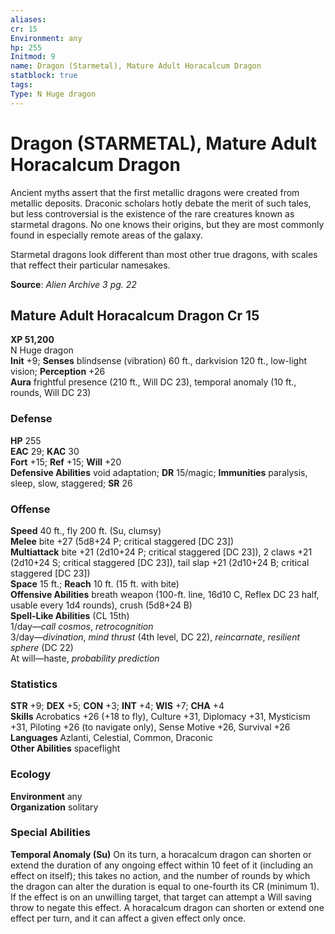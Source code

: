 ```yaml
---
aliases: 
cr: 15
Environment: any
hp: 255
Initmod: 9
name: Dragon (Starmetal), Mature Adult Horacalcum Dragon
statblock: true
tags: 
Type: N Huge dragon
---
```


# Dragon (STARMETAL), Mature Adult Horacalcum Dragon

Ancient myths assert that the first metallic dragons were created from metallic deposits. Draconic scholars hotly debate the merit of such tales, but less controversial is the existence of the rare creatures known as starmetal dragons. No one knows their origins, but they are most commonly found in especially remote areas of the galaxy.

Starmetal dragons look different than most other true dragons, with scales that reffect their particular namesakes.

**Source**:  _Alien Archive 3 pg. 22_

## Mature Adult Horacalcum Dragon Cr 15

**XP 51,200**  
N Huge dragon  
**Init** +9; **Senses** blindsense (vibration) 60 ft., darkvision 120 ft., low-light vision; **Perception** +26  
**Aura** frightful presence (210 ft., Will DC 23), temporal anomaly (10 ft., rounds, Will DC 23)

### Defense

**HP** 255  
**EAC** 29; **KAC** 30  
**Fort** +15; **Ref** +15; **Will** +20  
**Defensive Abilities** void adaptation; **DR** 15/magic; **Immunities** paralysis, sleep, slow, staggered; **SR** 26  

### Offense

**Speed** 40 ft., fly 200 ft. (Su, clumsy)  
**Melee** bite +27 (5d8+24 P; critical staggered \[DC 23\])  
**Multiattack** bite +21 (2d10+24 P; critical staggered \[DC 23\]), 2 claws +21 (2d10+24 S; critical staggered \[DC 23\]), tail slap +21 (2d10+24 B; critical staggered \[DC 23\])  
**Space** 15 ft.; **Reach** 10 ft. (15 ft. with bite)  
**Offensive Abilities** breath weapon (100-ft. line, 16d10 C, Reflex DC 23 half, usable every 1d4 rounds), crush (5d8+24 B)  
**Spell-Like Abilities** (CL 15th)  
1/day—_call cosmos_, _retrocognition_  
3/day—_divination_, _mind thrust_ (4th level, DC 22), _reincarnate_, _resilient sphere_ (DC 22)  
At will—haste, _probability prediction_

### Statistics

**STR** +9; **DEX** +5; **CON** +3; **INT** +4; **WIS** +7; **CHA** +4  
**Skills** Acrobatics +26 (+18 to fly), Culture +31, Diplomacy +31, Mysticism +31, Piloting +26 (to navigate only), Sense Motive +26, Survival +26  
**Languages** Azlanti, Celestial, Common, Draconic  
**Other Abilities** spaceflight

### Ecology

**Environment** any  
**Organization** solitary

### Special Abilities

**Temporal Anomaly (Su)** On its turn, a horacalcum dragon can shorten or extend the duration of any ongoing effect within 10 feet of it (including an effect on itself); this takes no action, and the number of rounds by which the dragon can alter the duration is equal to one-fourth its CR (minimum 1). If the effect is on an unwilling target, that target can attempt a Will saving throw to negate this effect. A horacalcum dragon can shorten or extend one effect per turn, and it can affect a given effect only once.
